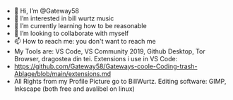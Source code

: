 - 👋 Hi, I’m @Gateway58
- 👀 I’m interested in bill wurtz music 
- 🌱 I’m currently learning how to be reasonable 
- 💞️ I’m looking to collaborate with myself
- 📫 How to reach me: you don't want to reach me
- My Tools are: VS Code, VS Community 2019, Github Desktop, Tor Browser, dragostea din tei. Extensions i use in VS Code:  
- https://github.com/Gateway58/Gateways-coole-Coding-trash-Ablage/blob/main/extensions.md
- All Rights from my Profile Picture go to BillWurtz. Editing software: GIMP, Inkscape (both free and avalibel on linux) 
<!---
Gateway58/Gateway58 is a ✨ special ✨ repository because its `README.md` (this file) appears on your GitHub profile.
You can click the Preview link to take a look at your changes.
--->
